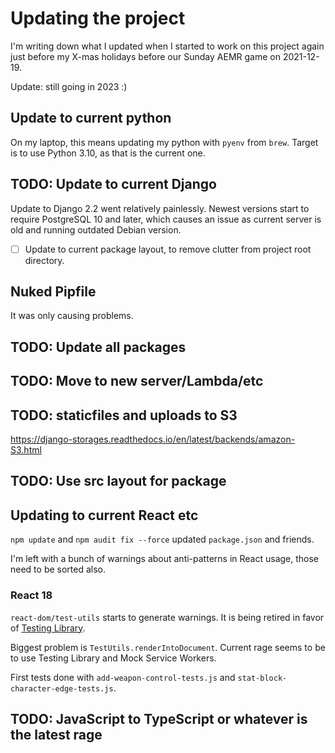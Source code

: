 # Updating the project

I'm writing down what I updated when I started to work on this project again
just before my X-mas holidays before our Sunday AEMR game on 2021-12-19.

Update: still going in 2023 :)

## Update to current python

On my laptop, this means updating my python with `pyenv` from `brew`. Target is to use Python 3.10, as that is the current one.

## TODO: Update to current Django

Update to Django 2.2 went relatively painlessly. Newest versions start to require PostgreSQL 10 and later, which causes an issue as current server is old and running outdated Debian version. 

- [ ] Update to current package layout, to remove clutter from project root directory.

## Nuked Pipfile

It was only causing problems.

## TODO: Update all packages 
## TODO: Move to new server/Lambda/etc
## TODO: staticfiles and uploads to S3
https://django-storages.readthedocs.io/en/latest/backends/amazon-S3.html
## TODO: Use src layout for package

## Updating to current React etc

`npm update` and `npm audit fix --force` updated `package.json` and friends.

I'm left with a bunch of warnings about anti-patterns in React usage, those 
need to be sorted also.

### React 18

`react-dom/test-utils` starts to generate warnings. It is being retired in favor of [Testing Library](https://testing-library.com/docs/react-testing-library/).

Biggest problem is `TestUtils.renderIntoDocument`. Current rage seems to be to use Testing Library and Mock Service Workers.

First tests done with `add-weapon-control-tests.js` and `stat-block-character-edge-tests.js`.

## TODO: JavaScript to TypeScript or whatever is the latest rage
